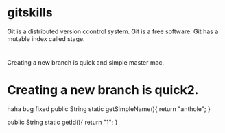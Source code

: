 # gitskills
Git is a distributed version ccontrol system.
Git is a free software.
Git has a mutable index called stage.
#
Creating a new branch is quick and simple master mac.
# Creating a new branch is quick2.
haha bug fixed
public String static getSimpleName(){
    return "anthole";
}

public String static getId(){
    return "1";
}